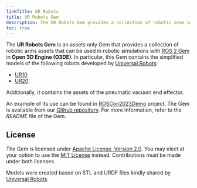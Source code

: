```yaml
---
linkTitle: UR Robots
title: UR Robots Gem
description: The UR Robots Gem provides a collection of robotic arms assets that can be used in robotic simulations with Robot Operating System (ROS) 2 in Open 3D Engine (O3DE).
toc: true
---
```


<!-- # UR Robots Gem -->

The **UR Robots Gem** is an assets only Gem that provides a collection of robotic arms assets that can be used in robotic simulations with [ROS&nbsp;2 Gem](./ros2.md) in **Open 3D Engine (O3DE)**. In particular, this Gem contains the simplified models of the following robots developed by [Universal Robots](https://www.universal-robots.com/):
- [UR10](https://www.universal-robots.com/products/ur10-robot/)
- [UR20](https://www.universal-robots.com/products/ur20-robot/)

Additionally, it contains the assets of the pneumatic vacuum end effector.

An example of its use can be found in [ROSCon2023Demo](https://github.com/RobotecAI/ROSCon2023Demo) project. The Gem is available from our [Github repository](https://github.com/RobotecAI/o3de-ur-robots-gem/). For more information, refer to the _README_ file of the Gem.

## License

The Gem is licensed under [Apache License, Version 2.0](https://opensource.org/licenses/Apache-2.0). You may elect at your option to use the [MIT License](https://opensource.org/licenses/MIT) instead. Contributions must be made under both licenses.

Models were created based on STL and URDF files kindly shared by [Universal Robots](https://www.universal-robots.com/).
